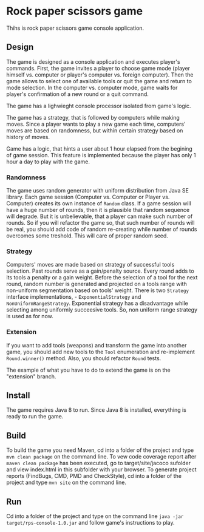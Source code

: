 # Rock paper scissors game
Thihs is rock paper scissors game console application.

## Design
The game is designed as a console application and executes player's commands.
First, the game invites a player to choose game mode (player himself vs. computer or player's computer vs. foreign computer).
Then the game allows to select one of available tools or quit the game and return to mode selection.
In the computer vs. computer mode, game waits for player's confirmation of a new round or a quit command.

The game has a lighwieght console processor isolated from game's logic.

The game has a strategy, that is followed by computers while making moves.
Since a player wants to play a new game each time, computers' moves are based on randomness,
but within certain strategy based on history of moves.

Game has a logic, that hints a user about 1 hour elapsed from the begining of game session.
This feature is implemented because the player has only 1 hour a day to play with the game.

### Randomness
The game uses random generator with uniform distribution from Java SE library.
Each game session (Computer vs. Computer or Player vs. Computer) creates its own instance of `Random` class.
If a game session will have a huge number of rounds, then it is plausible that random sequence will degrade.
But it is unbelievable, that a player can make such number of rounds. So if you will refactor the game so, that
such number of rounds will be real, you should add code of random re-creating while number of rounds overcomes some treshold.
This will care of proper random seed.

### Strategy
Computers' moves are made based on strategy of successful tools selection.
Past rounds serve as a gain/penalty source. Every round adds to its tools a penalty or a gain weight.
Before the selection of a tool for the next round, random number is generated and projected on a tools range with non-uniform segmentation based on tools' weight.
There is two `Strategy` interface implementations, - `ExponentialStrategy` and `NonUniformRangeStrategy`.
Exponential strategy has a disadvantage while selecting among uniformly succeesive tools. So, non uniform range strategy is used as for now.

### Extension
If you want to add tools (weapons) and transform the game into another game, you should add new tools to the `Tool` enumeration and re-implement `Round.winner()` method.
Also, you should refactor `Round` tests.

The example of what you have to do to extend the game is on the "extension" branch.

## Install
The game requires Java 8 to run.
Since Java 8 is installed, everything is ready to run the game.

## Build
To build the game you need Maven, cd into a folder of the project and type `mvn clean package` on the command line.
To vew code coverage report after `maven clean package` has been executed, go to target/site/jacoco sufolder and view index.html in this subfolder with your browser.
To generate project reports (FindBugs, CMD, PMD and CheckStyle), cd into a folder of the project and type `mvn site` on the command line.

## Run
Cd into a folder of the project and type on the command line `java -jar target/rps-console-1.0.jar` and follow game's instructions to play.
